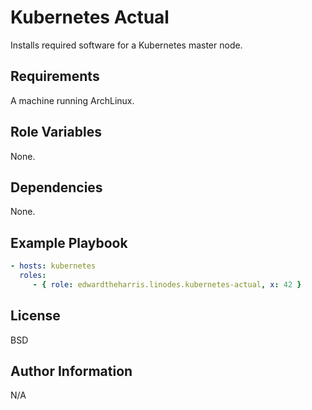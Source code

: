 Kubernetes Actual
=================

Installs required software for a Kubernetes master node.

Requirements
------------

A machine running ArchLinux.

Role Variables
--------------

None.

Dependencies
------------

None.

Example Playbook
----------------

```yaml
- hosts: kubernetes
  roles:
     - { role: edwardtheharris.linodes.kubernetes-actual, x: 42 }
```

License
-------

BSD

Author Information
------------------

N/A
